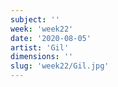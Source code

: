 ```yaml
---
subject: ''
week: 'week22'
date: '2020-08-05'
artist: 'Gil'
dimensions: ''
slug: 'week22/Gil.jpg'
---
```

